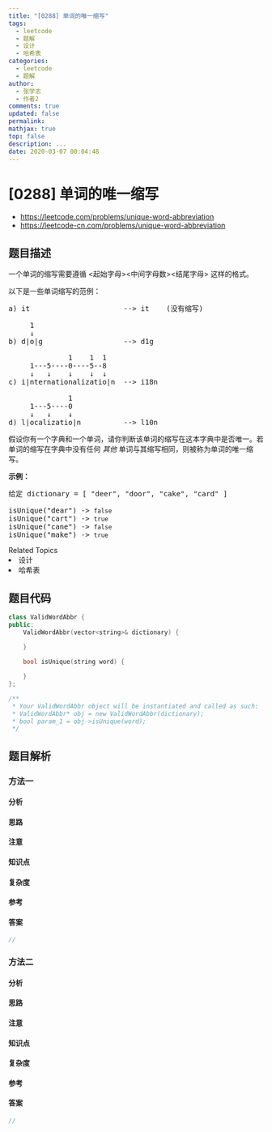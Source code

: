 ```yaml
---
title: "[0288] 单词的唯一缩写"
tags:
  - leetcode
  - 题解
  - 设计
  - 哈希表
categories:
  - leetcode
  - 题解
author:
  - 张学志
  - 作者2
comments: true
updated: false
permalink:
mathjax: true
top: false
description: ...
date: 2020-03-07 00:04:48
---
```



# [0288] 单词的唯一缩写
* https://leetcode.com/problems/unique-word-abbreviation
* https://leetcode-cn.com/problems/unique-word-abbreviation


## 题目描述

<p>一个单词的缩写需要遵循&nbsp;&lt;起始字母&gt;&lt;中间字母数&gt;&lt;结尾字母&gt; 这样的格式。</p>

<p>以下是一些单词缩写的范例：</p>

<pre>a) it                      --&gt; it    (没有缩写)

     1
     &darr;
b) d|o|g                   --&gt; d1g

              1    1  1
     1---5----0----5--8
     &darr;   &darr;    &darr;    &darr;  &darr;    
c) i|nternationalizatio|n  --&gt; i18n

              1
     1---5----0
&nbsp;    &darr;   &darr;    &darr;
d) l|ocalizatio|n          --&gt; l10n
</pre>

<p>假设你有一个字典和一个单词，请你判断该单词的缩写在这本字典中是否唯一。若单词的缩写在字典中没有任何&nbsp;<em>其他 </em>单词与其缩写相同，则被称为单词的唯一缩写。</p>

<p><strong>示例：</strong></p>

<pre>给定 dictionary = [ &quot;deer&quot;, &quot;door&quot;, &quot;cake&quot;, &quot;card&quot; ]

isUnique(&quot;dear&quot;) -&gt; <code>false</code>
isUnique(&quot;cart&quot;) -&gt; <code>true</code>
isUnique(&quot;cane&quot;) -&gt; <code>false</code>
isUnique(&quot;make&quot;) -&gt; <code>true</code>
</pre>
<div><div>Related Topics</div><div><li>设计</li><li>哈希表</li></div></div>


## 题目代码

```cpp
class ValidWordAbbr {
public:
    ValidWordAbbr(vector<string>& dictionary) {

    }
    
    bool isUnique(string word) {

    }
};

/**
 * Your ValidWordAbbr object will be instantiated and called as such:
 * ValidWordAbbr* obj = new ValidWordAbbr(dictionary);
 * bool param_1 = obj->isUnique(word);
 */
```


## 题目解析


### 方法一

#### 分析

#### 思路

#### 注意

#### 知识点

#### 复杂度

#### 参考

#### 答案

```cpp
//
```


### 方法二

#### 分析

#### 思路

#### 注意

#### 知识点

#### 复杂度

#### 参考

#### 答案

```cpp
//
```


